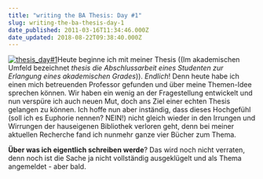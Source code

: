 ```yaml
---
title: "writing the BA Thesis: Day #1"
slug: writing-the-ba-thesis-day-1
date_published: 2011-03-16T11:34:46.000Z
date_updated: 2018-08-22T09:38:40.000Z
---
```


[![thesis_day#1](//picdump.thafaker.de/2011/03/thesis_day1-150x150.jpg)](http://picdump.thafaker.de/2011/03/thesis_day1.jpg)Heute beginne ich mit meiner Thesis ((Im akademischen Umfeld bezeichnet *thesis die Abschlussarbeit eines Studenten zur Erlangung eines akademischen Grades*)). *Endlich*! Denn heute habe ich einen mich betreuenden Professor gefunden und über meine Themen-Idee sprechen können. Wir haben ein wenig an der Fragestellung entwickelt und nun verspüre ich auch neuen Mut, doch ans Ziel einer echten Thesis gelangen zu können. Ich hoffe nun aber inständig, dass dieses Hochgefühl (soll ich es Euphorie nennen? NEIN!) nicht gleich wieder in den Irrungen und Wirrungen der hauseigenen Bibliothek verloren geht, denn bei meiner aktuellen Recherche fand ich nunmehr ganze vier Bücher zum Thema.

**Über was ich eigentlich schreiben werde**? Das wird noch nicht verraten, denn noch ist die Sache ja nicht vollständig ausgeklügelt und als Thema angemeldet - aber bald.
